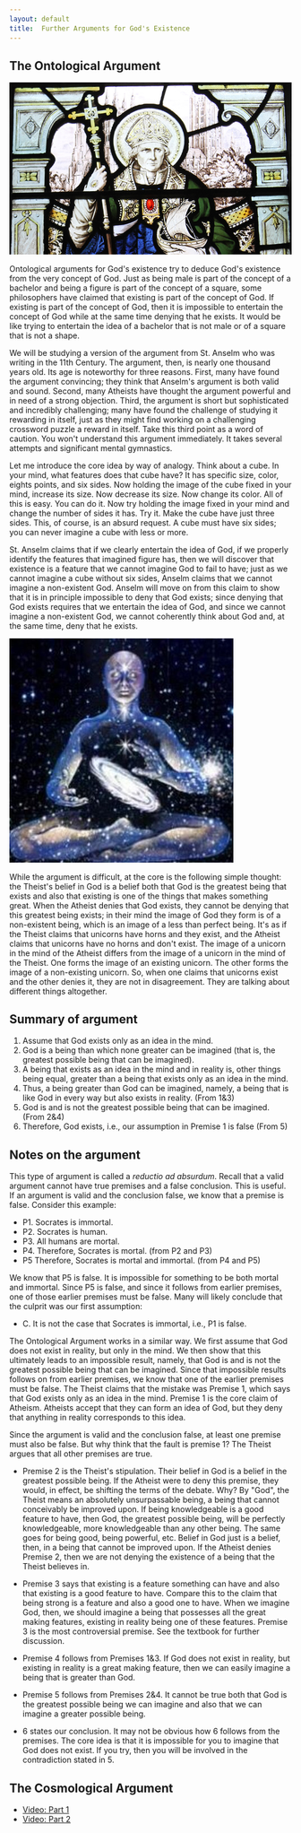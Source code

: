 ```yaml
---
layout: default
title:  Further Arguments for God's Existence
---
```



## The Ontological Argument 


![image](ans.jpg)

Ontological arguments for God's existence try to deduce God's existence from the very concept of God. Just as being male is part of the concept of a bachelor and being a figure is part of the concept of a square, some philosophers have claimed that existing is part of the concept of God. If existing is part of the concept of God, then it is impossible to entertain the concept of God while at the same time denying that he exists. It would be like trying to entertain the idea of a bachelor that is not male or of a square that is not a shape. 

We will be studying a version of the argument from St. Anselm who was writing in the 11th Century. The argument, then, is nearly one thousand years old. Its age is noteworthy for three reasons. First, many have found the argument convincing; they think that Anselm's argument is both valid and sound. Second, many Atheists have thought the argument powerful and in need of a strong objection. Third, the argument is short but sophisticated and incredibly challenging; many have found the challenge of studying it rewarding in itself, just as they might find working on a challenging crossword puzzle a reward in itself. Take this third point as a word of caution. You won't understand this argument immediately. It takes several attempts and significant mental gymnastics. 

Let me introduce the core idea by way of analogy. Think about a cube. In your mind, what features does that cube have? It has specific size, color, eights points, and six sides. Now holding the image of the cube fixed in your mind, increase its size. Now decrease its size. Now change its  color. All of this is easy. You can do it. Now try holding the image fixed in your mind and change the number of sides it has. Try it. Make the cube have just three sides. This, of course, is an absurd request. A cube must have six sides; you can never imagine a cube with less or more. 

St. Anselm claims that if we clearly entertain the idea of God, if we properly identify the features that imagined figure has, then we will discover that existence is a feature that we cannot imagine God to fail to have; just as we cannot imagine a cube without six sides, Anselm claims that we cannot imagine a non-existent God. Anselm will move on from this claim to show that it is in principle impossible to deny that God exists; since denying that God exists requires that we entertain the idea of God, and since we cannot imagine a non-existent God, we cannot coherently think about God and, at the same time, deny that he exists. 

![A perfect being](omn.jpg)

While the argument is difficult, at the core is the following simple thought: the Theist's belief in God is a belief both that God is the greatest being that exists and also that existing is one of the things that makes something great. When the Atheist denies that God exists, they cannot be denying that this greatest being exists; in their mind the image of God they form is of a non-existent being, which is an image of a less than perfect being. It's as if the Theist claims that unicorns have horns and they exist, and the Atheist claims that unicorns have no horns and don't exist. The image of a unicorn in the mind of the Atheist differs from the image of a unicorn in the mind of the Theist. One forms the image of an existing unicorn. The other forms the image of a non-existing unicorn. So, when one claims that unicorns exist and the other denies it, they are not in disagreement. They are talking about different things altogether. 

## Summary of argument

1. Assume that God exists only as an idea in the mind.
1. God is a being than which none greater can be imagined (that is, the greatest possible being that can be imagined).
3. A being that exists as an idea in the mind and in reality is, other things being equal, greater than a being that exists only as an idea in the mind.
4. Thus, a being greater than God can be imagined, namely, a being that is like God in every way but also exists in reality. (From 1&3)
5. God is and is not the greatest possible being that can be imagined. (From 2&4)
6. Therefore, God exists, i.e., our assumption in Premise 1 is false (From 5)


## Notes on the argument 

This type of argument is called a *reductio ad absurdum*. Recall that a valid argument cannot have true premises and a false conclusion. This is useful. If an argument is valid and the conclusion false, we know that a premise is false. Consider this example:
 
+ P1. Socrates is immortal. 
+ P2. Socrates is human. 
+ P3. All humans are mortal. 
+ P4. Therefore, Socrates is mortal. (from P2 and P3)
+ P5 Therefore, Socrates is mortal and immortal. (from P4 and P5)

We know that P5 is false. It is impossible for something to be both mortal and immortal. Since P5 is false, and since it follows from earlier premises, one of those earlier premises must be false. Many will likely conclude that the culprit was our first assumption: 

+ C. It is not the case that Socrates is immortal, i.e., P1 is false. 

The Ontological Argument works in a similar way. We first assume that God does not exist in reality, but only in the mind. We then show that this ultimately leads to an impossible result, namely, that God is and is not the greatest possible being that can be imagined. Since that impossible results follows on from earlier premises, we know that one of the earlier premises must be false. The Theist claims that the mistake was Premise 1, which says that God exists only as an idea in the mind. Premise 1 is the core claim of Atheism. Atheists accept that they can form an idea of God, but they deny that anything in reality corresponds to this idea. 

Since the argument is valid and the conclusion false, at least one premise must also be false. But why think that the fault is premise 1? The Theist argues that all other premises are true. 


+ Premise 2 is the Theist's stipulation. Their belief in God is a belief in the greatest possible being. If the Atheist were to deny this premise, they would, in effect, be shifting the terms of the debate. Why? By "God", the Theist means an absolutely unsurpassable being, a being that cannot conceivably be improved upon. If being knowledgeable is a good feature to have, then God, the greatest possible being, will be perfectly knowledgeable, more knowledgeable than any other being. The same goes for being good, being powerful, etc. Belief in God just is a belief, then, in a being that cannot be improved upon. If the Atheist denies Premise 2, then we are not denying the existence of a being that the Theist believes in. 

+ Premise 3 says that existing is a feature something can have and also that existing is a good feature to have. Compare this to the claim that being strong is a feature and also a good one to have. When we imagine God, then, we should imagine a being that possesses all the great making features, existing in reality being one of these features. Premise 3 is the most controversial premise. See the textbook for further discussion.

+ Premise 4 follows from Premises 1&3. If God does not exist in reality, but existing in reality is a great making feature, then we can easily imagine a being that is greater than God. 

+ Premise 5 follows from Premises 2&4. It cannot be true both that God is the greatest possible being we can imagine and also that we can imagine a greater possible being. 

+ 6 states our conclusion. It may not be obvious how 6 follows from the premises. The core idea is that it is impossible for you to imagine that God does not exist. If you try, then you will be involved in the contradiction stated in 5. 


## The Cosmological Argument ##

+ [Video: Part 1](https://www.youtube.com/watch?v=2zS1HiuWPMA)
+ [Video: Part 2](https://www.youtube.com/watch?v=mBMAMIFw9n4)

